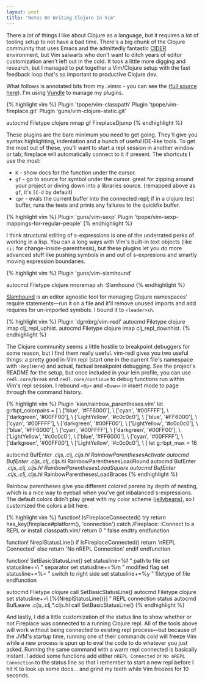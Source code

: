 ```yaml
---
layout: post
title: "Notes On Writing Clojure In Vim"
---
```


There a lot of things I like about Clojure as a language, but it requires a lot of tooling setup to not have a bad time. There's a big chunk of the Clojure community that uses Emacs and the admittedly fantastic [CIDER](https://github.com/clojure-emacs/cider) environment, but Vim salwarts who don't want to ditch years of editor customization aren't left out in the cold. It took a little more digging and research, but I managed to put together a Vim/Clojure setup with the fast feedback loop that's so important to productive Clojure dev.

What follows is annotated bits from my .vimrc - you can see the ([full source here](https://github.com/thegreatape/dot-files/blob/master/vimrc)). I'm using [Vundle](https://github.com/VundleVim/Vundle.vim) to manage my plugins.

{% highlight vim %}
Plugin 'tpope/vim-classpath'
Plugin 'tpope/vim-fireplace.git'
Plugin 'guns/vim-clojure-static.git'

autocmd Filetype clojure nmap <buffer> gf <Plug>FireplaceDjump
{% endhighlight %}

These plugins are the bare minimum you need to get going. They'll give you syntax highlighting, indentation and a bunch of useful IDE-like tools. To get the most out of these, you'll want to start a repl session in another window or tab; fireplace will automatically connect to it if present. The shortcuts I use the most:

* `K` - show docs for the function under the cursor.
* `gf` - go to source for symbol under the cursor. great for zipping around your project or diving down into a libraries source. (remapped above as `gf`, it's `[C-d` by default)
* `cpr` - evals the current buffer into the connected repl; if in a clojure.test buffer, runs the tests and prints any failures to the quickfix buffer.

{% highlight vim %}
Plugin 'guns/vim-sexp'
Plugin 'tpope/vim-sexp-mappings-for-regular-people'
{% endhighlight %}

I think structural editing of s-expressions is one of the underrated perks of working in a lisp. You can a long ways with Vim's built-in text objects (like `ci(` for change-inside-parenthesis), but these plugins let you do more advanced stuff like pushing symbols in and out of s-expresions and smartly moving expression boundaries.

{% highlight vim %}
Plugin 'guns/vim-slamhound'

autocmd Filetype clojure nnoremap <buffer> <leader>sh :Slamhound<cr>
{% endhighlight %}

[Slamhound](https://github.com/technomancy/slamhound) is an editor agnostic tool for managing Clojure namespaces' require statements—run it on a file and it'll remove unused imports and add requires for un-imported symbols. I bound it to `<leader>sh`.

{% highlight vim %}
Plugin 'dgrnbrg/vim-redl'
autocmd Filetype clojure imap <buffer> <Up> <Plug>clj_repl_uphist.
autocmd Filetype clojure imap <buffer> <Down> <Plug>clj_repl_downhist.
{% endhighlight %}

The Clojure community seems a little hostile to breakpoint debuggers for some reason, but I find them really useful. vim-redl gives you two useful things: a pretty good in-Vim repl (start one in the current file's namespace with `:ReplHere`) and actual, factual breakpoint debugging. See the project's README for the setup, but once included in your lein profile, you can use `redl.core/break` and `redl.core/continue` to debug functions run within Vim's repl session. I rebound `<Up>` and `<Down>` in insert mode to page through the command history.

{% highlight vim %}
Plugin 'kien/rainbow_parentheses.vim'
let g:rbpt_colorpairs = [
  \ ['blue',        '#FF6000'],
  \ ['cyan',        '#00FFFF'],
  \ ['darkgreen',   '#00FF00'],
  \ ['LightYellow', '#c0c0c0'],
  \ ['blue',        '#FF6000'],
  \ ['cyan',        '#00FFFF'],
  \ ['darkgreen',   '#00FF00'],
  \ ['LightYellow', '#c0c0c0'],
  \ ['blue',        '#FF6000'],
  \ ['cyan',        '#00FFFF'],
  \ ['darkgreen',   '#00FF00'],
  \ ['LightYellow', '#c0c0c0'],
  \ ['blue',        '#FF6000'],
  \ ['cyan',        '#00FFFF'],
  \ ['darkgreen',   '#00FF00'],
  \ ['LightYellow', '#c0c0c0'],
  \ ]
let g:rbpt_max = 16

autocmd BufEnter *.cljs,*.clj,*.cljs.hl RainbowParenthesesActivate
autocmd BufEnter *.cljs,*.clj,*.cljs.hl RainbowParenthesesLoadRound
autocmd BufEnter *.cljs,*.clj,*.cljs.hl RainbowParenthesesLoadSquare
autocmd BufEnter *.cljs,*.clj,*.cljs.hl RainbowParenthesesLoadBraces
{% endhighlight %}

Rainbow parentheses give you different colored parens by depth of nesting, which is a nice way to eyeball when you've got inbalanced s-expressions. The default colors didn't play great with my color scheme ([jellybeans](https://github.com/nanotech/jellybeans.vim)), so I customized the colors a bit here.

{% highlight vim %}
function! IsFireplaceConnected()
  try
    return has_key(fireplace#platform(), 'connection')
  catch /Fireplace: :Connect to a REPL or install classpath.vim/
    return 0 " false
  endtry
endfunction

function! NreplStatusLine()
  if IsFireplaceConnected()
    return 'nREPL Connected'
  else
    return 'No nREPL Connection'
  endif
endfunction

function! SetBasicStatusLine()
  set statusline=%f   " path to file
  set statusline+=\   " separator
  set statusline+=%m  " modified flag
  set statusline+=%=  " switch to right side
  set statusline+=%y  " filetype of file
endfunction

autocmd Filetype clojure call SetBasicStatusLine()
autocmd Filetype clojure set statusline+=\ [%{NreplStatusLine()}]  " REPL connection status
autocmd BufLeave *.cljs,*.clj,*.cljs.hl  call SetBasicStatusLine()
{% endhighlight %}

And lastly, I did a little customization of the status line to show whether or not Fireplace was connected to a running Clojure repl. All of the tools above will work without being connected to existing repl process—but because of the JVM's startup time, running one of their commands cold will freeze Vim while a new process is spun up to eval the code to do whatever you just asked. Running the same command with a warm repl connected is basically instant. I added some functions add either `nREPL Connected` or `No nREPL Connection` to the status line so that I remember to start a new repl before I hit K to look up some docs... and grind my teeth while Vim freezes for 10 seconds.

